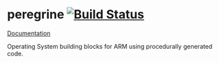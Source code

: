 peregrine [![Build Status](https://travis-ci.org/austin-suborbitals/peregrine.svg?branch=master)](https://travis-ci.org/austin-suborbitals/peregrine)
=========

[Documentation](https://austin-suborbitals.github.io/peregrine/index.html)

Operating System building blocks for ARM using procedurally generated code.
